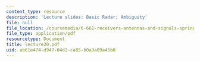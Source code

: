```yaml
---
content_type: resource
description: 'Lecture slides: Basic Radar; Ambiguity'
file: null
file_location: /coursemedia/6-661-receivers-antennas-and-signals-spring-2003/ab61e474d94704d2ca85b0a3a89a45b0_lecture20.pdf
file_type: application/pdf
resourcetype: Document
title: lecture20.pdf
uid: ab61e474-d947-04d2-ca85-b0a3a89a45b0
---
```

